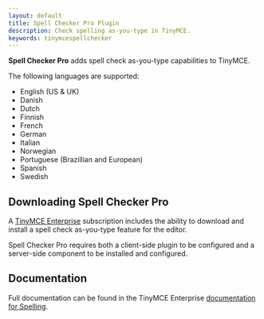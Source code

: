 ```yaml
---
layout: default
title: Spell Checker Pro Plugin
description: Check spelling as-you-type in TinyMCE.
keywords: tinymcespellchecker
---
```


**Spell Checker Pro** adds spell check as-you-type capabilities to TinyMCE.

The following languages are supported:

* English (US & UK)
* Danish
* Dutch
* Finnish
* French
* German
* Italian
* Norwegian
* Portuguese (Brazillian and European)
* Spanish
* Swedish


## Downloading Spell Checker Pro

A [TinyMCE Enterprise](http://www.tinymce.com/enterprise/) subscription includes the ability to download and install a spell check as-you-type feature for the editor.

Spell Checker Pro requires both a client-side plugin to be configured and a server-side component to be installed and configured.


## Documentation

Full documentation can be found in the TinyMCE Enterprise [documentation for Spelling](http://docs.ephox.com/display/TinyMCEEnterprise/Spell+Checking).
